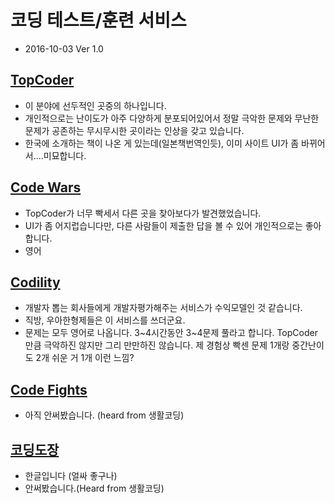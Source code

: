 # 코딩 테스트/훈련 서비스
- 2016-10-03 Ver 1.0

## [TopCoder](https://www.topcoder.com)
- 이 분야에 선두적인 곳중의 하나입니다.
- 개인적으로는 난이도가 아주 다양하게 분포되어있어서 정말 극악한 문제와 무난한 문제가 공존하는 무시무시한 곳이라는 인상을 갖고 있습니다.
- 한국에 소개하는 책이 나온 게 있는데(일본책번역인듯), 이미 사이트 UI가 좀 바뀌어서....미묘합니다.

## [Code Wars](http://www.codewars.com)
- TopCoder가 너무 빡세서 다른 곳을 찾아보다가 발견했었습니다.
- UI가 좀 어지럽습니다만, 다른 사람들이 제출한 답을 볼 수 있어 개인적으로는 좋아합니다.
- 영어

## [Codility](https://codility.com)

- 개발자 뽑는 회사들에게 개발자평가해주는 서비스가 수익모델인 것 같습니다.
- 직방, 우아한형제들은 이 서비스를 쓰더군요. 
- 문제는 모두 영어로 나옵니다. 3~4시간동안 3~4문제 풀라고 합니다. TopCoder만큼 극악하진 않지만 그리 만만하진 않습니다. 제 경험상 빡센 문제 1개랑 중간난이도 2개 쉬운 거 1개 이런 느낌?

## [Code Fights](https://codefights.com)
- 아직 안써봤습니다. (heard from 생활코딩)

## [코딩도장](https://dojang.io)
- 한글입니다 (얼싸 좋구나)
- 안써봤습니다.(Heard from 생활코딩)
